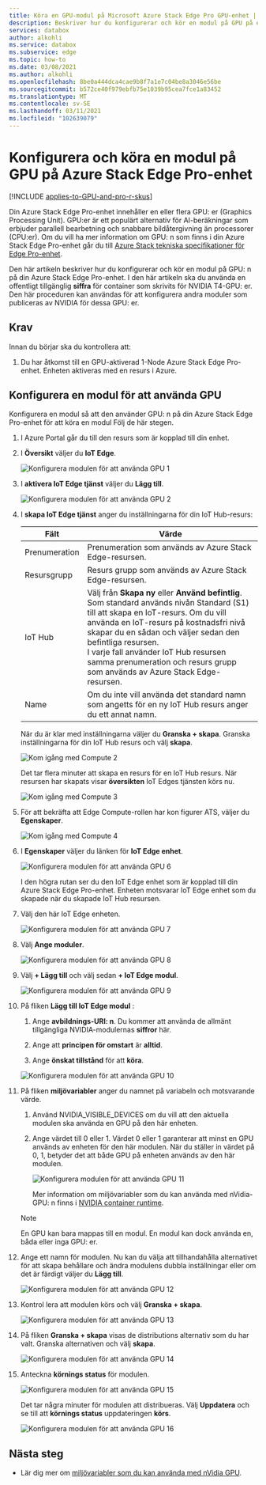 ```yaml
---
title: Köra en GPU-modul på Microsoft Azure Stack Edge Pro GPU-enhet | Microsoft Docs
description: Beskriver hur du konfigurerar och kör en modul på GPU på en Azure Stack Edge Pro-enhet via Azure Portal.
services: databox
author: alkohli
ms.service: databox
ms.subservice: edge
ms.topic: how-to
ms.date: 03/08/2021
ms.author: alkohli
ms.openlocfilehash: 8be0a444dca4cae9b8f7a1e7c04be8a3046e56be
ms.sourcegitcommit: b572ce40f979ebfb75e1039b95cea7fce1a83452
ms.translationtype: MT
ms.contentlocale: sv-SE
ms.lasthandoff: 03/11/2021
ms.locfileid: "102639079"
---
```

# <a name="configure-and-run-a-module-on-gpu-on-azure-stack-edge-pro-device"></a>Konfigurera och köra en modul på GPU på Azure Stack Edge Pro-enhet

[!INCLUDE [applies-to-GPU-and-pro-r-skus](../../includes/azure-stack-edge-applies-to-gpu-pro-r-sku.md)]

Din Azure Stack Edge Pro-enhet innehåller en eller flera GPU: er (Graphics Processing Unit). GPU:er är ett populärt alternativ för AI-beräkningar som erbjuder parallell bearbetning och snabbare bildåtergivning än processorer (CPU:er). Om du vill ha mer information om GPU: n som finns i din Azure Stack Edge Pro-enhet går du till [Azure Stack tekniska specifikationer för Edge Pro-enhet](azure-stack-edge-gpu-technical-specifications-compliance.md).

Den här artikeln beskriver hur du konfigurerar och kör en modul på GPU: n på din Azure Stack Edge Pro-enhet. I den här artikeln ska du använda en offentligt tillgänglig **siffra** för container som skrivits för NVIDIA T4-GPU: er. Den här proceduren kan användas för att konfigurera andra moduler som publiceras av NVIDIA för dessa GPU: er.


## <a name="prerequisites"></a>Krav

Innan du börjar ska du kontrollera att:

1. Du har åtkomst till en GPU-aktiverad 1-Node Azure Stack Edge Pro-enhet. Enheten aktiveras med en resurs i Azure.  

## <a name="configure-module-to-use-gpu"></a>Konfigurera en modul för att använda GPU

Konfigurera en modul så att den använder GPU: n på din Azure Stack Edge Pro-enhet för att köra en modul<!--Can it be simplified? "To configure a module to be run by the GPU on your Azure Stack Edge Pro device,"?--> Följ de här stegen.

1. I Azure Portal går du till den resurs som är kopplad till din enhet.

2. I **Översikt** väljer du **IoT Edge**.

    ![Konfigurera modulen för att använda GPU 1](media/azure-stack-edge-gpu-configure-gpu-modules/configure-compute-1.png)

3. I **aktivera IoT Edge tjänst** väljer du **Lägg till**.

   ![Konfigurera modulen för att använda GPU 2](media/azure-stack-edge-gpu-configure-gpu-modules/configure-compute-2.png)

4. I **skapa IoT Edge tjänst** anger du inställningarna för din IoT Hub-resurs:

   |Fält   |Värde    |
   |--------|---------|
   |Prenumeration      | Prenumeration som används av Azure Stack Edge-resursen. |
   |Resursgrupp    | Resurs grupp som används av Azure Stack Edge-resursen. |
   |IoT Hub           | Välj från **Skapa ny** eller **Använd befintlig**. <br> Som standard används nivån Standard (S1) till att skapa en IoT-resurs. Om du vill använda en IoT-resurs på kostnadsfri nivå skapar du en sådan och väljer sedan den befintliga resursen. <br> I varje fall använder IoT Hub resursen samma prenumeration och resurs grupp som används av Azure Stack Edge-resursen.     |
   |Name              | Om du inte vill använda det standard namn som angetts för en ny IoT Hub resurs anger du ett annat namn. |

   När du är klar med inställningarna väljer du **Granska + skapa**. Granska inställningarna för din IoT Hub resurs och välj **skapa**.

   ![Kom igång med Compute 2](./media/azure-stack-edge-gpu-configure-gpu-modules/configure-compute-3.png)

   Det tar flera minuter att skapa en resurs för en IoT Hub resurs. När resursen har skapats visar **översikten** IoT Edges tjänsten körs nu.

   ![Kom igång med Compute 3](./media/azure-stack-edge-gpu-configure-gpu-modules/configure-compute-4.png)

5. För att bekräfta att Edge Compute-rollen har kon figurer ATS, väljer du **Egenskaper**.

   ![Kom igång med Compute 4](./media/azure-stack-edge-gpu-configure-gpu-modules/configure-compute-5.png)

6. I **Egenskaper** väljer du länken för **IoT Edge enhet**.

   ![Konfigurera modulen för att använda GPU 6](media/azure-stack-edge-gpu-configure-gpu-modules/configure-gpu-2.png)

   I den högra rutan ser du den IoT Edge enhet som är kopplad till din Azure Stack Edge Pro-enhet. Enheten motsvarar IoT Edge enhet som du skapade när du skapade IoT Hub resursen.
 
7. Välj den här IoT Edge enheten.

   ![Konfigurera modulen för att använda GPU 7](media/azure-stack-edge-gpu-configure-gpu-modules/configure-gpu-3.png)

8. Välj **Ange moduler**.

   ![Konfigurera modulen för att använda GPU 8](media/azure-stack-edge-gpu-configure-gpu-modules/configure-gpu-4.png)

9. Välj **+ Lägg till** och välj sedan **+ IoT Edge modul**. 

    ![Konfigurera modulen för att använda GPU 9](media/azure-stack-edge-gpu-configure-gpu-modules/configure-gpu-5.png)

10. På fliken **Lägg till IoT Edge modul** :

    1. Ange **avbildnings-URI: n**. Du kommer att använda de allmänt tillgängliga NVIDIA-modulernas **siffror** här. 
    
    2. Ange att **principen för omstart** är **alltid**.
    
    3. Ange **önskat tillstånd** för att **köra**.
    
    ![Konfigurera modulen för att använda GPU 10](media/azure-stack-edge-gpu-configure-gpu-modules/configure-gpu-6.png)

11. På fliken **miljövariabler** anger du namnet på variabeln och motsvarande värde. 

    1. Använd NVIDIA_VISIBLE_DEVICES om du vill att den aktuella modulen ska använda en GPU på den här enheten. 

    2. Ange värdet till 0 eller 1. Värdet 0 eller 1 garanterar att minst en GPU används av enheten för den här modulen. När du ställer in värdet på 0, 1, betyder det att både GPU på enheten används av den här modulen.

       ![Konfigurera modulen för att använda GPU 11](media/azure-stack-edge-gpu-configure-gpu-modules/configure-gpu-7.png)

       Mer information om miljövariabler som du kan använda med nVidia-GPU: n finns i [NVIDIA container runtime](https://github.com/NVIDIA/nvidia-container-runtime#environment-variables-oci-spec).

    > [!NOTE]
    > En GPU kan bara mappas till en modul. En modul kan dock använda en, båda eller inga GPU: er.

12. Ange ett namn för modulen. Nu kan du välja att tillhandahålla alternativet för att skapa behållare och ändra modulens dubbla inställningar eller om det är färdigt väljer du **Lägg till**. 

    ![Konfigurera modulen för att använda GPU 12](media/azure-stack-edge-gpu-configure-gpu-modules/configure-gpu-8.png)

13. Kontrol lera att modulen körs och välj **Granska + skapa**.

    ![Konfigurera modulen för att använda GPU 13](media/azure-stack-edge-gpu-configure-gpu-modules/configure-gpu-9.png)

14. På fliken **Granska + skapa** visas de distributions alternativ som du har valt. Granska alternativen och välj **skapa**.
    
    ![Konfigurera modulen för att använda GPU 14](media/azure-stack-edge-gpu-configure-gpu-modules/configure-gpu-10.png)

15. Anteckna **körnings status** för modulen.
    
    ![Konfigurera modulen för att använda GPU 15](media/azure-stack-edge-gpu-configure-gpu-modules/configure-gpu-11.png)

    Det tar några minuter för modulen att distribueras. Välj **Uppdatera** och se till att **körnings status** uppdateringen **körs**.

    ![Konfigurera modulen för att använda GPU 16](media/azure-stack-edge-gpu-configure-gpu-modules/configure-gpu-12.png)


## <a name="next-steps"></a>Nästa steg

- Lär dig mer om [miljövariabler som du kan använda med nVidia GPU](https://github.com/NVIDIA/nvidia-container-runtime#environment-variables-oci-spec).
